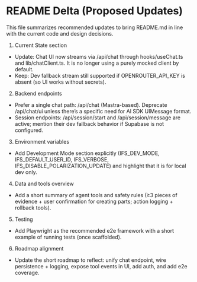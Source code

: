 # README Delta (Proposed Updates)

This file summarizes recommended updates to bring README.md in line with the current code and design decisions.

1) Current State section
- Update: Chat UI now streams via /api/chat through hooks/useChat.ts and lib/chatClient.ts. It is no longer using a purely mocked client by default.
- Keep: Dev fallback stream still supported if OPENROUTER_API_KEY is absent (so UI works without secrets).

2) Backend endpoints
- Prefer a single chat path: /api/chat (Mastra-based). Deprecate /api/chat/ui unless there’s a specific need for AI SDK UIMessage format.
- Session endpoints: /api/session/start and /api/session/message are active; mention their dev fallback behavior if Supabase is not configured.

3) Environment variables
- Add Development Mode section explicitly (IFS_DEV_MODE, IFS_DEFAULT_USER_ID, IFS_VERBOSE, IFS_DISABLE_POLARIZATION_UPDATE) and highlight that it is for local dev only.

4) Data and tools overview
- Add a short summary of agent tools and safety rules (≥3 pieces of evidence + user confirmation for creating parts; action logging + rollback tools).

5) Testing
- Add Playwright as the recommended e2e framework with a short example of running tests (once scaffolded).

6) Roadmap alignment
- Update the short roadmap to reflect: unify chat endpoint, wire persistence + logging, expose tool events in UI, add auth, and add e2e coverage.

